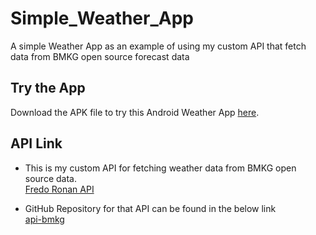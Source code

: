 # Simple_Weather_App
A simple Weather App as an example of using my custom API that fetch data from BMKG open source forecast data

## Try the App
Download the APK file to try this Android Weather App [here](https://github.com/Fredo-Ronan/Simple_Weather_App/releases/download/v0.1.0-alpha/BMKG.Cuaca.API.Fredo.apk).

## API Link
* This is my custom API for fetching weather data from BMKG open source data.<br>
  [Fredo Ronan API](https://fredo-ronan-api.cyclic.app/)<br>

* GitHub Repository for that API can be found in the below link<br>
  [api-bmkg](https://github.com/Fredo-Ronan/api-bmkg)
